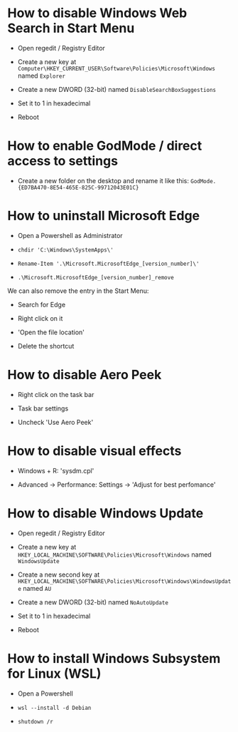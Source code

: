 # How to disable Windows Web Search in Start Menu

- Open regedit / Registry Editor

- Create a new key at `Computer\HKEY_CURRENT_USER\Software\Policies\Microsoft\Windows` named `Explorer`

- Create a new DWORD (32-bit) named `DisableSearchBoxSuggestions`

- Set it to 1 in hexadecimal

- Reboot

# How to enable GodMode / direct access to settings

- Create a new folder on the desktop and rename it like this: `GodMode.{ED7BA470-8E54-465E-825C-99712043E01C}`

# How to uninstall Microsoft Edge

- Open a Powershell as Administrator

- `chdir 'C:\Windows\SystemApps\'`

- `Rename-Item '.\Microsoft.MicrosoftEdge_[version_number]\'`

- `.\Microsoft.MicrosoftEdge_[version_number]_remove`

We can also remove the entry in the Start Menu:

- Search for Edge

- Right click on it

- 'Open the file location'

- Delete the shortcut

# How to disable Aero Peek

- Right click on the task bar

- Task bar settings

- Uncheck 'Use Aero Peek'

# How to disable visual effects

- Windows + R: 'sysdm.cpl'

- Advanced -> Performance: Settings -> 'Adjust for best perfomance'

# How to disable Windows Update

- Open regedit / Registry Editor

- Create a new key at `HKEY_LOCAL_MACHINE\SOFTWARE\Policies\Microsoft\Windows` named `WindowsUpdate`

- Create a new second key at `HKEY_LOCAL_MACHINE\SOFTWARE\Policies\Microsoft\Windows\WindowsUpdate` named `AU`

- Create a new DWORD (32-bit) named `NoAutoUpdate` 

- Set it to 1 in hexadecimal

- Reboot

# How to install Windows Subsystem for Linux (WSL)

- Open a Powershell

- `wsl --install -d Debian`

- `shutdown /r`
